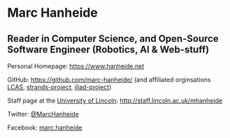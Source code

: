 # Marc Hanheide

## Reader in Computer Science, and Open-Source Software Engineer (Robotics, AI & Web-stuff) 

Personal Homepage: https://www.hanheide.net

GitHub: https://github.com/marc-hanheide/ (and affiliated orginsations [LCAS](https://github.com/LCAS), [strands-project](https://github.com/strands-project), [iliad-project](https://github.com/iliad-project))

Staff page at the [University of Lincoln](https://lincoln.ac.uk/): http://staff.lincoln.ac.uk/mhanheide

Twitter: [@MarcHanheide](https://twitter.com/marchanheide)

Facebook: [marc.hanheide](https://www.facebook.com/marc.hanheide)



